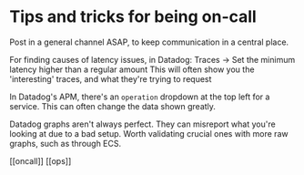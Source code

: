 # Tips and tricks for being on-call

Post in a general channel ASAP, to keep communication in a central place.

For finding causes of latency issues, in Datadog:
Traces -> Set the minimum latency higher than a regular amount
This will often show you the 'interesting' traces, and what they're trying to request

In Datadog's APM, there's an `operation` dropdown at the top left for a service. This can often change the data shown greatly.

Datadog graphs aren't always perfect. They can misreport what you're looking at due to a bad setup. Worth validating crucial ones with more raw graphs, such as through ECS.

[[oncall]]
[[ops]]
